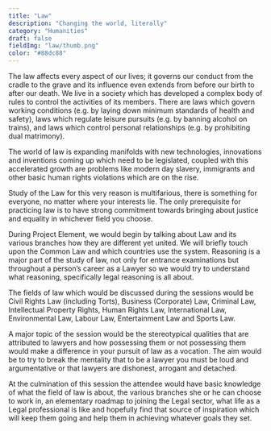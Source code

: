 ```yaml
---
title: "Law"
description: "Changing the world, literally"
category: "Humanities"
draft: false
fieldImg: "law/thumb.png"
color: "#88dc88"
---
```


The law affects every aspect of our lives; it governs our conduct from the cradle to the grave and its influence even extends from before our birth to after our death. We live in a society which has developed a complex body of rules to control the activities of its members. There are laws which govern working conditions (e.g. by laying down minimum standards of health and safety), laws which regulate leisure pursuits (e.g. by banning alcohol on trains), and laws which control personal
relationships (e.g. by prohibiting dual matrimony).

The world of law is expanding manifolds with new technologies, innovations and inventions coming up which need to be legislated, coupled with this accelerated growth are problems like modern day slavery, immigrants and other basic human rights violations which are on the rise.

Study of the Law for this very reason is multifarious, there is something for everyone, no matter where your interests lie. The only prerequisite for practicing law is to have strong commitment towards bringing about justice and equality in whichever field you choose.

During Project Element, we would begin by talking about Law and its various branches how they are different yet united. We will briefly touch upon the Common Law and which countries use the system. Reasoning is a major part of the study of law, not only for entrance examinations but throughout a person’s career as a Lawyer so we would try to understand what reasoning, specifically legal reasoning is all about.

The fields of law which would be discussed during the sessions would be Civil Rights Law (including Torts), Business (Corporate) Law, Criminal Law, Intellectual Property Rights, Human Rights Law, International Law, Environmental Law, Labour Law, Entertainment Law and Sports Law.

A major topic of the session would be the stereotypical qualities that are attributed to lawyers and how possessing them or not possessing them would make a difference in your pursuit of law as a vocation. The aim would be to try to break the mentality that to be a lawyer you must be loud and argumentative or that lawyers are dishonest, arrogant and detached.

At the culmination of this session the attendee would have basic knowledge of what the field of law is about, the various branches she or he can choose to work in, an elementary roadmap to joining the Legal sector, what life as a Legal professional is like and hopefully find that source of inspiration which will keep them going and help them in achieving whatever goals they set.